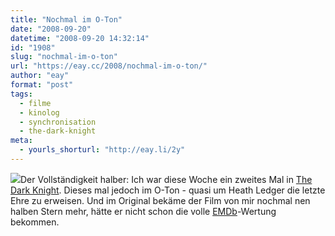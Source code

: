 ```yaml
---
title: "Nochmal im O-Ton"
date: "2008-09-20"
datetime: "2008-09-20 14:32:14"
id: "1908"
slug: "nochmal-im-o-ton"
url: "https://eay.cc/2008/nochmal-im-o-ton/"
author: "eay"
format: "post"
tags:
  - filme
  - kinolog
  - synchronisation
  - the-dark-knight
meta:
  - yourls_shorturl: "http://eay.li/2y"
---
```


![](/uploads/2008/darkknight_oton.jpg)Der Vollständigkeit halber: Ich war diese Woche ein zweites Mal in [The Dark Knight](//eay.cc/2008/christopher-nolans-batman/). Dieses mal jedoch im O-Ton - quasi um Heath Ledger die letzte Ehre zu erweisen. Und im Original bekäme der Film von mir nochmal nen halben Stern mehr, hätte er nicht schon die volle [EMDb](http://eay.cc/emdb/)\-Wertung bekommen.
